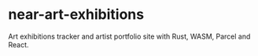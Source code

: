 # near-art-exhibitions
Art exhibitions tracker and artist portfolio site with Rust, WASM, Parcel and React.
